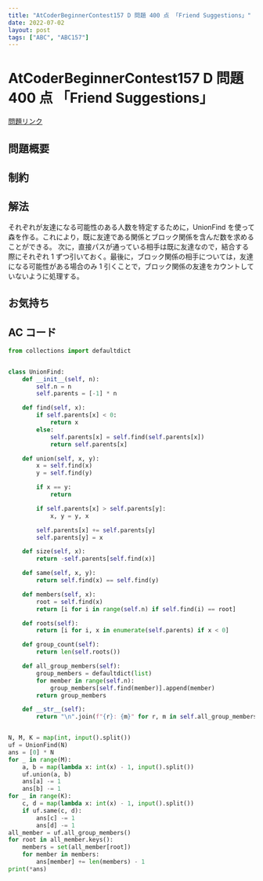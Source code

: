 ```yaml
---
title: "AtCoderBeginnerContest157 D 問題 400 点 「Friend Suggestions」"
date: 2022-07-02
layout: post
tags: ["ABC", "ABC157"]
---
```


# AtCoderBeginnerContest157 D 問題 400 点 「Friend Suggestions」

<a href="https://atcoder.jp/contests/abc157/tasks/abc157_d" blank="_target">問題リンク</a>

## 問題概要

## 制約

## 解法

それぞれが友達になる可能性のある人数を特定するために，UnionFind を使って森を作る。これにより，既に友達である関係とブロック関係を含んだ数を求めることができる。
次に，直接パスが通っている相手は既に友達なので，結合する際にそれぞれ 1 ずつ引いておく。最後に，ブロック関係の相手については，友達になる可能性がある場合のみ 1 引くことで，ブロック関係の友達をカウントしていないように処理する。

## お気持ち

## AC コード

```python
from collections import defaultdict


class UnionFind:
    def __init__(self, n):
        self.n = n
        self.parents = [-1] * n

    def find(self, x):
        if self.parents[x] < 0:
            return x
        else:
            self.parents[x] = self.find(self.parents[x])
            return self.parents[x]

    def union(self, x, y):
        x = self.find(x)
        y = self.find(y)

        if x == y:
            return

        if self.parents[x] > self.parents[y]:
            x, y = y, x

        self.parents[x] += self.parents[y]
        self.parents[y] = x

    def size(self, x):
        return -self.parents[self.find(x)]

    def same(self, x, y):
        return self.find(x) == self.find(y)

    def members(self, x):
        root = self.find(x)
        return [i for i in range(self.n) if self.find(i) == root]

    def roots(self):
        return [i for i, x in enumerate(self.parents) if x < 0]

    def group_count(self):
        return len(self.roots())

    def all_group_members(self):
        group_members = defaultdict(list)
        for member in range(self.n):
            group_members[self.find(member)].append(member)
        return group_members

    def __str__(self):
        return "\n".join(f"{r}: {m}" for r, m in self.all_group_members().items())


N, M, K = map(int, input().split())
uf = UnionFind(N)
ans = [0] * N
for _ in range(M):
    a, b = map(lambda x: int(x) - 1, input().split())
    uf.union(a, b)
    ans[a] -= 1
    ans[b] -= 1
for _ in range(K):
    c, d = map(lambda x: int(x) - 1, input().split())
    if uf.same(c, d):
        ans[c] -= 1
        ans[d] -= 1
all_member = uf.all_group_members()
for root in all_member.keys():
    members = set(all_member[root])
    for member in members:
        ans[member] += len(members) - 1
print(*ans)
```
